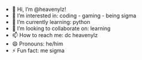 - 👋 Hi, I’m @heavenylz!
- 👀 I’m interested in: coding - gaming - being sigma
- 🌱 I’m currently learning: python
- 💞️ I’m looking to collaborate on: learning
- 📫 How to reach me: dc heavenylz
- 😄 Pronouns: he/him
- ⚡ Fun fact: me sigma

<!---
heavenylz/heavenylz is a ✨ special ✨ repository because its `README.md` (this file) appears on your GitHub profile.
You can click the Preview link to take a look at your changes.
--->
